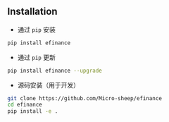 
## Installation

- 通过 `pip` 安装

```bash
pip install efinance
```

- 通过 `pip` 更新

```bash
pip install efinance --upgrade
```

- 源码安装（用于开发）

```bash
git clone https://github.com/Micro-sheep/efinance
cd efinance
pip install -e .
```